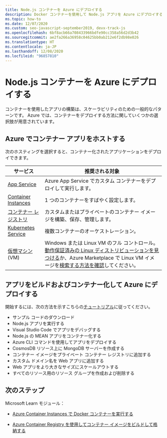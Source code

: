 ```yaml
---
title: Node.js コンテナーを Azure にデプロイする
description: Docker コンテナーを使用して Node.js アプリを Azure にデプロイする
ms.topic: how-to
ms.date: 12/07/2020
ms.custom: seo-javascript-september2019, devx-track-js
ms.openlocfilehash: 6bf8acb66a708433966bdfe90cc358a56d2d3b42
ms.sourcegitcommit: ae2fa266a36958c04625bb0ab212e6f2db98e026
ms.translationtype: HT
ms.contentlocale: ja-JP
ms.lasthandoff: 12/08/2020
ms.locfileid: "96857810"
---
```

# <a name="deploy-nodejs-container-to-azure"></a>Node.js コンテナーを Azure にデプロイする 

コンテナーを使用したアプリの構築は、スケーラビリティのための一般的なパターンです。 Azure では、コンテナーをデプロイする方法に関していくつかの選択肢が用意されています。

## <a name="host-your-container-app-on-azure"></a>Azure でコンテナー アプリをホストする

次のホスティングを選択すると、コンテナー化されたアプリケーションをデプロイできます。

| サービス | 推奨される対象 |
|--|--|
|[App Service](/azure/app-service/quickstart-custom-container?pivots=container-linux)|Azure App Service でカスタム コンテナーをデプロイして実行します。|
|[Container Instances](/azure/container-instances/)|1 つのコンテナーをすばやく設定します。|
|[コンテナー レジストリ](/azure/container-registry/)|カスタムまたはプライベートのコンテナー イメージを構築、保存、管理します。|
|[Kubernetes Service](/azure/aks/)|複数コンテナーのオーケストレーション。|
|[仮想マシン](/azure/virtual-machines) (VM)|Windows または Linux VM のフル コントロール。 [動作保証済みの Linux ディストリビューションを見つける](/azure/virtual-machines/linux/endorsed-distros?toc=/azure/virtual-machines/linux/toc.json)か、Azure Marketplace で Linux VM イメージを[検索する方法を確認](/azure/virtual-machines/linux/cli-ps-findimage)してください。|

## <a name="build-containerize-and-deploy-app-to-azure"></a>アプリをビルドおよびコンテナー化して Azure にデプロイする

開始するには、次の方法を示すこちらの[チュートリアル](develop-nodejs-on-azure.md)に従ってください。

* サンプル コードのダウンロード
* Node.js アプリを実行する
* Visual Studio Code でアプリをデバッグする
* Node.js の MEAN アプリをコンテナー化する
* Azure CLI コマンドを使用してアプリをデプロイする
* CosmosDB リソース上に MongoDB サーバーを作成する
* コンテナー イメージをプライベート コンテナー レジストリに追加する
* カスタム ドメイン名を Web アプリに追加する
* Web アプリをより大きなサイズにスケールアウトする
* すべてのリソース用のリソース グループを作成および削除する

## <a name="next-steps"></a>次のステップ

Microsoft Learn モジュール：

- [Azure Container Instances で Docker コンテナーを実行する](/learn/modules/run-docker-with-azure-container-instances/)

- [Azure Container Registry を使用してコンテナー イメージをビルドして格納する](/learn/modules/build-and-store-container-images/)
